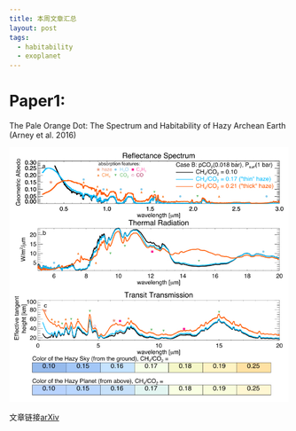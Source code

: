 ```yaml
---
title: 本周文章汇总
layout: post
tags:
  - habitability
  - exoplanet
---
```


# Paper1: 

The Pale Orange Dot: The Spectrum and Habitability of Hazy Archean Earth (Arney et al. 2016)

![](/media/files/2016/10/17/paper1.png)

文章链接[arXiv](https://arxiv.org/abs/1610.04515)




